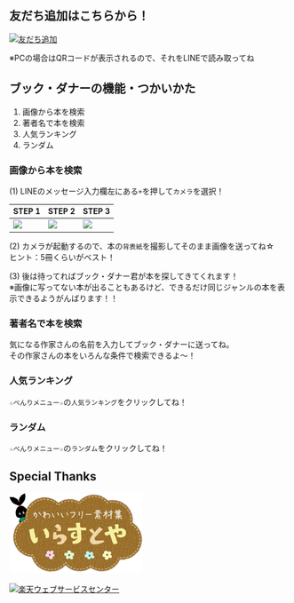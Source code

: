 ## 友だち追加はこちらから！

<a href="https://line.me/R/ti/p/%40kbw5551w"><img height="36" border="0" alt="友だち追加" src="https://scdn.line-apps.com/n/line_add_friends/btn/ja.png"></a>

※PCの場合はQRコードが表示されるので、それをLINEで読み取ってね

## ブック・ダナーの機能・つかいかた

1. 画像から本を検索
1. 著者名で本を検索
1. 人気ランキング
1. ランダム

### 画像から本を検索

(1) LINEのメッセージ入力欄左にある`+`を押して`カメラ`を選択！

| STEP 1 | STEP 2 | STEP 3 |
|---|---|---|
| ![](https://github.com/bookdanner/how-to-use-bookdanner/blob/master/manual_1.png?raw=true) | ![](https://github.com/bookdanner/how-to-use-bookdanner/blob/master/manual_2.png?raw=true) | ![](https://github.com/bookdanner/how-to-use-bookdanner/blob/master/manual_3.png?raw=true) |

(2) カメラが起動するので、本の`背表紙`を撮影してそのまま画像を送ってね☆  
ヒント：5冊くらいがベスト！

(3) 後は待ってればブック・ダナー君が本を探してきてくれます！  
※画像に写ってない本が出ることもあるけど、できるだけ同じジャンルの本を表示できるようがんばります！！

### 著者名で本を検索

気になる作家さんの名前を入力してブック・ダナーに送ってね。  
その作家さんの本をいろんな条件で検索できるよ～！

### 人気ランキング

`☆べんりメニュー☆`の`人気ランキング`をクリックしてね！

### ランダム

`☆べんりメニュー☆`の`ランダム`をクリックしてね！

## Special Thanks

<a href="http://www.irasutoya.com" target="_blank"><img src="https://github.com/bookdanner/how-to-use-bookdanner/blob/master/irasutoya_logo_sml.png?raw=true" border="0" alt="かわいいフリー素材集 いらすとや" title="かわいいフリー素材集 いらすとや"/></a>

<a href="https://webservice.rakuten.co.jp/" target="_blank"><img src="https://webservice.rakuten.co.jp/img/credit/200709/credit_31130.gif" border="0" alt="楽天ウェブサービスセンター" title="楽天ウェブサービスセンター" width="311" height="30"/></a>
